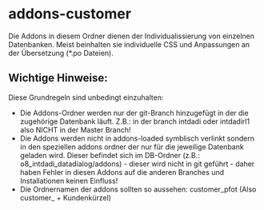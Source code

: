# addons-customer

Die Addons in diesem Ordner dienen der Individualissierung von einzelnen Datenbanken. Meist beinhalten sie individuelle 
CSS und Anpassungen an der Übersetzung (*.po Dateien).

## Wichtige Hinweise:

Diese Grundregeln sind unbedingt einzuhalten:

- Die Addons-Ordner werden nur der git-Branch hinzugefügt in der die zugehörige Datenbank läuft. 
 Z.B.: in der branch intdadi oder intdadirl1 also NICHT in der Master Branch!
- Die Addons werden nicht in addons-loaded symblisch verlinkt sondern in den speziellen addons ordner der nur für die
 jeweilige Datenbank geladen wird. Dieser befindet sich im DB-Ordner (z.B.: o8_intdadi_datadialog/addons) - dieser wird
 nicht in git geführt - daher haben Fehler in diesen Addons auf die anderen Branches und Installationen keinen Einfluss!
- Die Ordnernamen der addons sollten so aussehen: customer_pfot (Also customer_ + Kundenkürzel)
